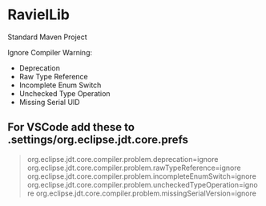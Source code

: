 # RavielLib
Standard Maven Project

Ignore Compiler Warning:
- Deprecation
- Raw Type Reference
- Incomplete Enum Switch
- Unchecked Type Operation
- Missing Serial UID

## For VSCode add these to .settings/org.eclipse.jdt.core.prefs

>org.eclipse.jdt.core.compiler.problem.deprecation=ignore
>org.eclipse.jdt.core.compiler.problem.rawTypeReference=ignore
>org.eclipse.jdt.core.compiler.problem.incompleteEnumSwitch=ignore
>org.eclipse.jdt.core.compiler.problem.uncheckedTypeOperation=ignore
>org.eclipse.jdt.core.compiler.problem.missingSerialVersion=ignore